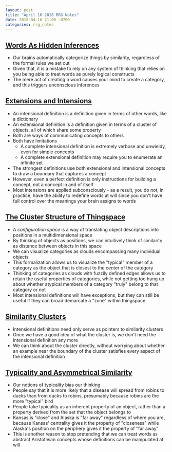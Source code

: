 ```yaml
---
layout: post
title: "April 16 2018 RRG Notes"
date: 2018-04-16 21:00 -0700
categories: rrg_notes
---
```


## [Words As Hidden Inferences](https://www.greaterwrong.com/posts/3nxs2WYDGzJbzcLMp/words-as-hidden-inferences)
- Our brains automatically categorize things by similarity, regardless of the formal rules we set out
- Given that, it is a mistake to rely on any system of thinking that relies on you being able to treat words as purely logical constructs
- The mere act of creating a word causes your mind to create a category, and this triggers unconscious inferences

## [Extensions and Intensions](https://www.greaterwrong.com/posts/HsznWM9A7NiuGsp28/extensions-and-intensions)
- An intensional definition is a definition given in terms of other words, like a dictionary
- An extensional definition is a definition given in terms of a cluster of objects, all of which share some property
- Both are ways of communicating concepts to others
- Both have limitations
    - A complete intensional definition is extremely verbose and unwieldy, even for simple concepts
    - A complete extensional definition may require you to enumerate an infinite set
- The strongest definitions use both extensional and intensional concepts to draw a boundary that captures a concept
- However, even a perfect definition is only instructions for building a concept, not a concept in and of itself
- Most intensions are applied subconsciously - as a result, you do not, in practice, have the ability to redefine words at will since you don't have full control over the meanings your brain assigns to words

## [The Cluster Structure of Thingspace](https://www.greaterwrong.com/posts/WBw8dDkAWohFjWQSk/the-cluster-structure-of-thingspace)
- A *configuration space* is a way of translating object descriptions into positions in a multidimensional space
- By thinking of objects as positions, we can intuitively think of similarity as distance between objects in this space
- We can visualize categories as clouds encompassing many individual objects
- This formalization allows us to visualize the "typical" member of a category as the object that is closest to the center of the category
- Thinking of categories as clouds with fuzzily defined edges allows us to retain the useful properties of categories, while not getting too hung up about whether atypical members of a category "truly" belong to that category or not
- Most intensional definitions will have exceptions, but they can still be useful if they can broad demarcate a "zone" within thingspace

## [Similarity Clusters](https://www.greaterwrong.com/posts/jMTbQj9XB5ah2maup/similarity-clusters)
- Intensional definitions need only serve as pointers to similarity clusters
- Once we have a good idea of what the cluster is, we don't need the intensional definition any more
- We can think about the cluster directly, without worrying about whether an example near the boundary of the cluster satisfies every aspect of the intensional definition

## [Typicality and Asymmetrical Similarity](https://www.greaterwrong.com/posts/4mEsPHqcbRWxnaE5b/typicality-and-asymmetrical-similarity)
- Our notions of typicality bias our thinking
- People say that it is more likely that a disease will spread from robins to ducks than from ducks to robins, presumably because robins are the more "typical" bird
- People take typicality as an inherent property of an object, rather than a property derived from the set that the object belongs to
- Kansas is "close" and Alaska is "far away" regardless of where you are, because Kansas' centrality gives it the property of "closeness" while Alaska's position on the periphery gives it the property of "far away"
- This is another reason to stop pretending that we can treat words as abstract Aristotleian concepts whose definitions can be manipulated at will
